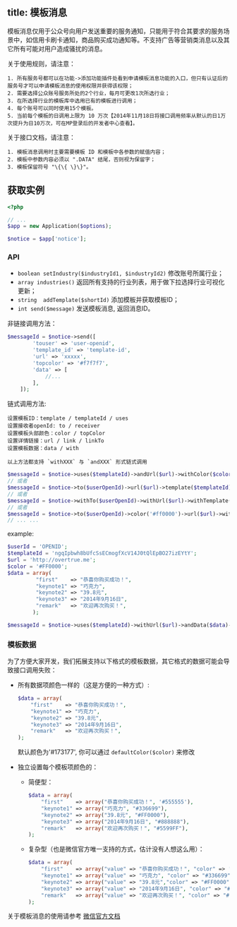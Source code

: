 title: 模板消息
---

模板消息仅用于公众号向用户发送重要的服务通知，只能用于符合其要求的服务场景中，如信用卡刷卡通知，商品购买成功通知等。不支持广告等营销类消息以及其它所有可能对用户造成骚扰的消息。

关于使用规则，请注意：

    1. 所有服务号都可以在功能->添加功能插件处看到申请模板消息功能的入口，但只有认证后的服务号才可以申请模板消息的使用权限并获得该权限；
    2. 需要选择公众账号服务所处的2个行业，每月可更改1次所选行业；
    3. 在所选择行业的模板库中选用已有的模板进行调用；
    4. 每个账号可以同时使用15个模板。
    5. 当前每个模板的日调用上限为 10 万次【2014年11月18日将接口调用频率从默认的日1万次提升为日10万次，可在MP登录后的开发者中心查看】。

关于接口文档，请注意：

    1. 模板消息调用时主要需要模板 ID 和模板中各参数的赋值内容；
    2. 模板中参数内容必须以 ".DATA" 结尾，否则视为保留字；
    3. 模板保留符号 "\{\{ \}\}"。

## 获取实例

```php
<?php

// ...
$app = new Application($options);

$notice = $app['notice'];
```

### API

+ `boolean setIndustry($industryId1, $industryId2)` 修改账号所属行业；
+ `array industries()` 返回所有支持的行业列表，用于做下拉选择行业可视化更新；
+ `string  addTemplate($shortId)` 添加模板并获取模板ID；
+ `int send($message)` 发送模板消息, 返回消息ID。

非链接调用方法：

```php
$messageId = $notice->send([
        'touser' => 'user-openid',
        'template_id' => 'template-id',
        'url' => 'xxxxx',
        'topcolor' => '#f7f7f7',
        'data' => [
            //...
        ],
    ]);
```

链式调用方法:

    设置模板ID：template / templateId / uses
    设置接收者openId: to / receiver
    设置模板头部颜色：color / topColor
    设置详情链接：url / link / linkTo
    设置模板数据：data / with

    以上方法都支持 `withXXX` 与 `andXXX` 形式链式调用

```php
$messageId = $notice->uses($templateId)->andUrl($url)->withColor($color)->data($data)->send();
// 或者
$messageId = $notice->to($userOpenId)->url($url)->template($templateId)->andData($data)->send();
// 或者
$messageId = $notice->withTo($userOpenId)->withUrl($url)->withTemplate($templateId)->withData($data)->send();
// 或者
$messageId = $notice->to($userOpenId)->color('#ff0000')->url($url)->withTemplateId($templateId)->send();
// ... ...
```

example:

```php
$userId = 'OPENID';
$templateId = 'ngqIpbwh8bUfcSsECmogfXcV14J0tQlEpBO27izEYtY';
$url = 'http://overtrue.me';
$color = '#FF0000';
$data = array(
         "first"    => "恭喜你购买成功！",
         "keynote1" => "巧克力",
         "keynote2" => "39.8元",
         "keynote3" => "2014年9月16日",
         "remark"   => "欢迎再次购买！",
        );

$messageId = $notice->uses($templateId)->withUrl($url)->andData($data)->andReceiver($userId)->send();
```

### 模板数据

为了方便大家开发，我们拓展支持以下格式的模板数据，其它格式的数据可能会导致接口调用失败：

- 所有数据项颜色一样的（这是方便的一种方式）:

    ```php
    $data = array(
        "first"    => "恭喜你购买成功！",
        "keynote1" => "巧克力",
        "keynote2" => "39.8元",
        "keynote3" => "2014年9月16日",
        "remark"   => "欢迎再次购买！",
    );
    ```
  默认颜色为'#173177', 你可以通过 `defaultColor($color)` 来修改

- 独立设置每个模板项颜色的：

    + 简便型：

        ```php
        $data = array(
            "first"    => array("恭喜你购买成功！", '#555555'),
            "keynote1" => array("巧克力", "#336699"),
            "keynote2" => array("39.8元", "#FF0000"),
            "keynote3" => array("2014年9月16日", "#888888"),
            "remark"   => array("欢迎再次购买！", "#5599FF"),
        );
        ```
    + 复杂型（也是微信官方唯一支持的方式，估计没有人想这么用）：

        ```php
        $data = array(
            "first"    => array("value" => "恭喜你购买成功！", "color" => '#555555'),
            "keynote1" => array("value" => "巧克力", "color" => "#336699"),
            "keynote2" => array("value" => "39.8元","color" => "#FF0000"),
            "keynote3" => array("value" => "2014年9月16日", "color" => "#888888"),
            "remark"   => array("value" => "欢迎再次购买！", "color" => "#5599FF"),
        );
        ```

关于模板消息的使用请参考 [微信官方文档](http://mp.weixin.qq.com/wiki/)